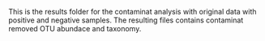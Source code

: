 This is the results folder for the contaminat analysis with original data with positive and negative samples. 
The resulting files contains contaminat removed OTU abundace and taxonomy.

